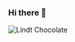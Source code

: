 ### Hi there 👋
![Lindt Chocolate](https://www.lindtusa.com/wcsstore/LindtCatalogAssetStore/images/products/detail/lindor-truffle-bar-milk-chocolate-20200302-SKU-438153-356x356.jpg)
<!--
**mohsinali678/mohsinali678** is a ✨ _special_ ✨ repository because its `README.md` (this file) appears on your GitHub profile.

Here are some ideas to get you started:

A a current fellow into the highly selective Pursuit developer cohort, I’ve been passionate about computers since I started making applications on my first desktop computer as a kid, which led to my developing web sites using JavaScript.

As an Uber driver in NYC the most rewarding part of my job has been the successful navigation in remote and far flung areas using the proprietary interface, and I am also a NYC Department of Consumer Affairs licensed and proficient contractor for home improvement.

I’d love to work at a company like Uber that specializes in providing ride sharing services, keeping people connected and providing on demand delivery services.

I listen actively, being highly respectful and showing friendly behavior. I am a person with high potency of tolerance and I hope to be supportive and encouraging with my friends and colleagues alike. Outside of coding I enjoy nice walks and time with family and friends. 

- 🔭 I’m currently working on ...
- 🌱 I’m currently learning ...
- 👯 I’m looking to collaborate on ...
- 🤔 I’m looking for help with ...
- 💬 Ask me about ...
- 📫 How to reach me: ...
- 😄 Pronouns: ...
- ⚡ Fun fact: ...
-->
